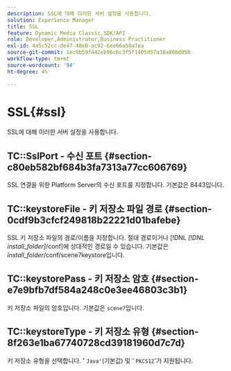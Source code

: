 ```yaml
---
description: SSL에 대해 이러한 서버 설정을 사용합니다.
solution: Experience Manager
title: SSL
feature: Dynamic Media Classic,SDK/API
role: Developer,Administrator,Business Practitioner
exl-id: 4a5c52cc-de47-48e0-ac92-6ee66a58a7ea
source-git-commit: 1ec8b59f442eb96c6c3f5f1405d57a38a86bd056
workflow-type: tm+mt
source-wordcount: '94'
ht-degree: 4%

---
```


# SSL{#ssl}

SSL에 대해 이러한 서버 설정을 사용합니다.

## TC::SslPort - 수신 포트 {#section-c80eb582bf684b3fa7313a77cc606769}

SSL 연결을 위한 Platform Server의 수신 포트를 지정합니다. 기본값은 8443입니다.

## TC::keystoreFile - 키 저장소 파일 경로 {#section-0cdf9b3cfcf249818b22221d01bafebe}

SSL 키 저장소 파일의 경로/이름을 지정합니다. 절대 경로이거나 [!DNL *[!DNL install_folder]*/conf]에 상대적인 경로일 수 있습니다. 기본값은 *install_folder*/conf/scene7keystore입니다.

## TC::keystorePass - 키 저장소 암호 {#section-e7e9bfb7df584a248c0e3ee46803c3b1}

키 저장소 파일의 암호입니다. 기본값은 `scene7`입니다.

## TC::keystoreType - 키 저장소 유형 {#section-8f263e1ba67740728cd39181960d7c7d}

키 저장소 유형을 선택합니다. &#39; `Java'`(기본값) 및 &#39; `PKCS12`&#39;가 지원됩니다.
